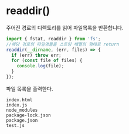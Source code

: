 # readdir()

주어진 경로의 디렉토리를 읽어 파일목록을 반환합니다. 

```jsx
import { fstat, readdir } from 'fs';
//해당 경로의 파일명들을 스트링 배열의 형태로 return
readdir(__dirname, (err, files) => {
  if (err) throw err;
  for (const file of files) {
    console.log(file);
  }
});
```


파일 목록을 출력한다. 
```shell
index.html
index.js
node_modules
package-lock.json
package.json
test.js
```
